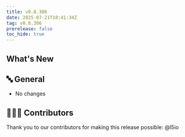 ```yaml
---
title: v0.8.306
date: 2025-07-21T18:41:34Z
tag: v0.8.306
prerelease: false
toc_hide: true
---
```


## What's New
## 🔤 General
* No changes

## 👨🏽‍💻 Contributors

Thank you to our contributors for making this release possible:
@l5io

